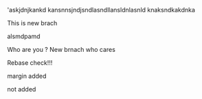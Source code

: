 'askjdnjkankd
kansnnsjndjsndlasndllansldnlasnld
knaksndkakdnka

This is new brach


alsmdpamd

Who are you ?
New brnach who cares


Rebase check!!!


margin added

not added
